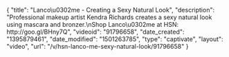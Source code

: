 {
    "title": "Lanco\u0302me - Creating a Sexy Natural Look",
    "description": "Professional makeup artist Kendra Richards creates a sexy natural look using mascara and bronzer.\nShop Lanco\u0302me at HSN:  http:\/\/goo.gl\/BHny7Q",
    "videoid": "91796658",
    "date_created": "1395879461",
    "date_modified": "1501263785",
    "type": "captivate",
    "layout": "video",
    "url": "\/v\/hsn-lanco-me-sexy-natural-look\/91796658"
}